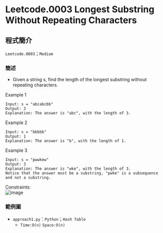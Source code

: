 # Leetcode.0003 Longest Substring Without Repeating Characters
## 程式簡介
`Leetcode.0003`；`Medium`
### 簡述
* Given a string s, find the length of the longest substring without repeating characters.


Example 1
```
Input: s = "abcabcbb"
Output: 3
Explanation: The answer is "abc", with the length of 3.
```
Example 2
```
Input: s = "bbbbb"
Output: 1
Explanation: The answer is "b", with the length of 1.
```
Example 3
```
Input: s = "pwwkew"
Output: 3
Explanation: The answer is "wke", with the length of 3.
Notice that the answer must be a substring, "pwke" is a subsequence and not a substring.
```
Constraints:  
![image](https://user-images.githubusercontent.com/93152909/157143914-8875681f-0590-47f6-8d16-6384ef60294a.png)

### 範例圖
* `approach1.py`：`Python`；`Hash Table`
  *  `Time:O(n)` `Space:O(n)`


